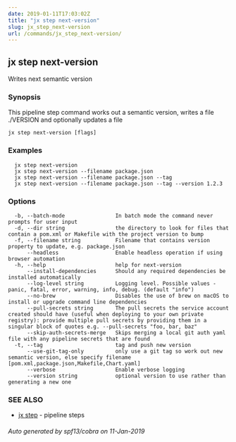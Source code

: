 ```yaml
---
date: 2019-01-11T17:03:02Z
title: "jx step next-version"
slug: jx_step_next-version
url: /commands/jx_step_next-version/
---
```

## jx step next-version

Writes next semantic version

### Synopsis

This pipeline step command works out a semantic version, writes a file ./VERSION and optionally updates a file

```
jx step next-version [flags]
```

### Examples

```
  jx step next-version
  jx step next-version --filename package.json
  jx step next-version --filename package.json --tag
  jx step next-version --filename package.json --tag --version 1.2.3
```

### Options

```
  -b, --batch-mode                In batch mode the command never prompts for user input
  -d, --dir string                the directory to look for files that contain a pom.xml or Makefile with the project version to bump
  -f, --filename string           Filename that contains version property to update, e.g. package.json
      --headless                  Enable headless operation if using browser automation
  -h, --help                      help for next-version
      --install-dependencies      Should any required dependencies be installed automatically
      --log-level string          Logging level. Possible values - panic, fatal, error, warning, info, debug. (default "info")
      --no-brew                   Disables the use of brew on macOS to install or upgrade command line dependencies
      --pull-secrets string       The pull secrets the service account created should have (useful when deploying to your own private registry): provide multiple pull secrets by providing them in a singular block of quotes e.g. --pull-secrets "foo, bar, baz"
      --skip-auth-secrets-merge   Skips merging a local git auth yaml file with any pipeline secrets that are found
  -t, --tag                       tag and push new version
      --use-git-tag-only          only use a git tag so work out new semantic version, else specify filename [pom.xml,package.json,Makefile,Chart.yaml]
      --verbose                   Enable verbose logging
      --version string            optional version to use rather than generating a new one
```

### SEE ALSO

* [jx step](/commands/jx_step/)	 - pipeline steps

###### Auto generated by spf13/cobra on 11-Jan-2019
